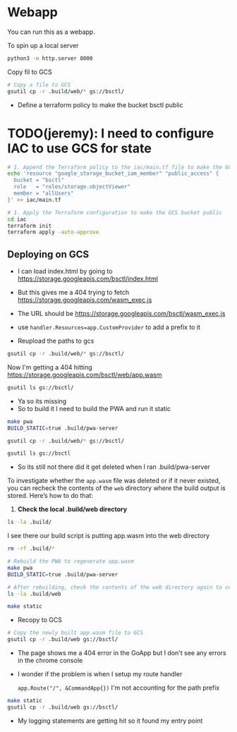 # Webapp

You can run this as a webapp.

To spin up a local server

```bash
python3 -m http.server 8000
```

Copy fil to GCS

```bash {"id":"01JBGFVC69TDA4VAHVP30Z5HNN","interactive":"true"}
# Copy a file to GCS
gsutil cp -r .build/web/* gs://bsctl/
```

* Define a terraform policy to make the bucket bsctl public

# TODO(jeremy): I need to configure IAC to use GCS for state

```bash {"id":"01JBGFY5RE72NA9NEY3HYSQBGH","interactive":"false"}
# 1. Append the Terraform policy to the iac/main.tf file to make the GCS bucket public
echo 'resource "google_storage_bucket_iam_member" "public_access" {
  bucket = "bsctl"
  role   = "roles/storage.objectViewer"
  member = "allUsers"
}' >> iac/main.tf
```

```bash {"id":"01JBGFYHDGZ6ZH6MNJH03JVGQ1","interactive":"true"}
# 1. Apply the Terraform configuration to make the GCS bucket public
cd iac
terraform init
terraform apply -auto-approve
```

## Deploying on GCS

* I can load index.html by going to https://storage.googleapis.com/bsctl/index.html
* But this gives me a 404 trying to fetch https://storage.googleapis.com/wasm_exec.js
* The URL should be https://storage.googleapis.com/bsctl/wasm_exec.js
* use `handler.Resources=app.CustomProvider` to add a prefix to it

* Reupload the paths to gcs

```bash {"id":"01JBHEM8Z1M345TYDXTPFBN7BY","interactive":"false"}
gsutil cp -r .build/web/* gs://bsctl/
```

Now I'm getting a 404 hitting 
https://storage.googleapis.com/bsctl/web/app.wasm

```bash {"id":"01JBHEPC46XQWS3E4SHFM0FC47","interactive":"false"}
gsutil ls gs://bsctl/
```

* Ya so its missing
* So to build it I need to build the PWA and run it static

```bash {"id":"01JBHEQFQQRX1SFVSG2D5RRF2K","interactive":"false"}
make pwa
BUILD_STATIC=true .build/pwa-server
```

```bash {"id":"01JBHERA9JCXYGNPKDKTH4D6GS","interactive":"false"}
gsutil cp -r .build/web/* gs://bsctl/
```

```bash
gsutil ls gs://bsctl
```

* So its still not there did it get deleted when I ran .build/pwa-server

To investigate whether the `app.wasm` file was deleted or if it never existed, you can recheck the contents of the `web` directory where the build output is stored. Here’s how to do that:
1. **Check the local .build/web directory**

```bash {"id":"01JBHESPRYNENBTFAW6AXHJ6V8","interactive":"false"}
ls -la .build/
```

I see there our build script is putting app.wasm into the web directory

```bash
rm -rf .build/*
```

```bash {"id":"01JBHF1BJ2EQHKBWV781T0HG42","interactive":"false"}
# Rebuild the PWA to regenerate app.wasm
make pwa
BUILD_STATIC=true .build/pwa-server

# After rebuilding, check the contents of the web directory again to confirm that app.wasm is present
ls -la .build/web
```

```bash
make static
```

* Recopy to GCS

```bash {"id":"01JBHF9SK693368DB9PMXH3Y5H","interactive":"false"}
# Copy the newly built app.wasm file to GCS
gsutil cp -r .build/web gs://bsctl/
```

* The page shows me a 404 error in the GoApp but I don't see any errors in the chrome console
* I wonder if the problem is when I setup my route handler

  `app.Route("/", &CommandApp{})` I'm not accounting for the path prefix

```bash {"id":"01JBHFWHE8ZK2XNWJMMA5Q1TJ8","interactive":"true"}
make static
gsutil cp -r .build/web gs://bsctl/
```

* My logging statements are getting hit so it found my entry point